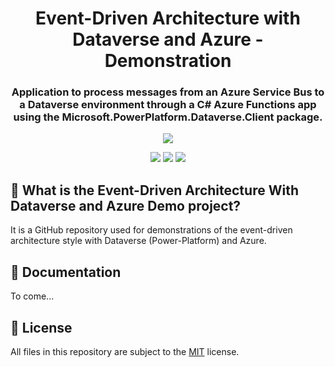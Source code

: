 <p align="center">
    <h1 align="center">
        Event-Driven Architecture with Dataverse and Azure - Demonstration
    </h1>
    <h3 align="center">
        Application to process messages from an Azure Service Bus to a Dataverse environment through a C# Azure Functions app using the Microsoft.PowerPlatform.Dataverse.Client package.
    </h3>
</p>

<p align="center">
    <a href="https://github.com/rpothin/EventDrivenArchitecture-With-Dataverse-And-Azure-Demo/blob/main/LICENSE" alt="Repository License">
        <img src="https://img.shields.io/github/license/rpothin/EventDrivenArchitecture-With-Dataverse-And-Azure-Demo?color=yellow&label=License" /></a>
</p>

<p align="center">
    <a href="#watchers" alt="Watchers">
        <img src="https://img.shields.io/github/watchers/rpothin/EventDrivenArchitecture-With-Dataverse-And-Azure-Demo?style=social" /></a>
    <a href="#forks" alt="Forks">
        <img src="https://img.shields.io/github/forks/rpothin/EventDrivenArchitecture-With-Dataverse-And-Azure-Demo?style=social" /></a>
    <a href="#stars" alt="Stars">
        <img src="https://img.shields.io/github/stars/rpothin/EventDrivenArchitecture-With-Dataverse-And-Azure-Demo?style=social" /></a>
</p>

## 📢 What is the Event-Driven Architecture With Dataverse and Azure Demo project?

It is a GitHub repository used for demonstrations of the event-driven architecture style with Dataverse (Power-Platform) and Azure.

## 📖 Documentation

To come...

## 📝 License

All files in this repository are subject to the [MIT](LICENSE) license.
